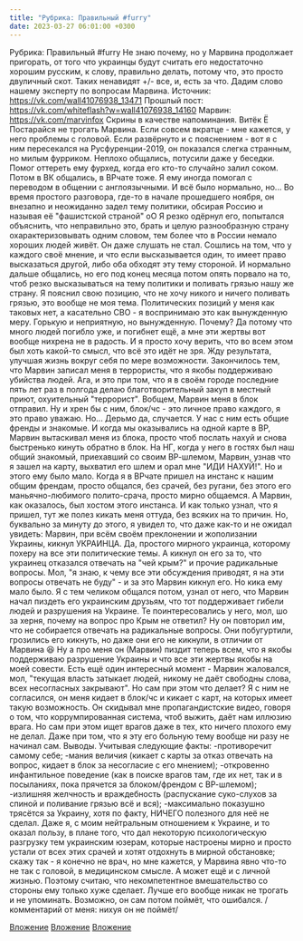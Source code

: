 ```yaml
---
title: "Рубрика: Правильный #furry"
date: 2023-03-27 06:01:00 +0300
---
```


Рубрика: Правильный #furry
Не знаю почему, но у Марвина продолжает пригорать, от того что украинцы будут считать его недостаточно хорошим русским, к слову, правильно делать, потому что, это просто двуличный скот. Таких ненавидят +/- все, и, есть за что.
Дадим слово нашему эксперту по вопросам Марвина.
Источник: https://vk.com/wall41076938_13471
Прошлый пост: https://vk.com/whiteflash?w=wall41076938_14160
Марвин: https://vk.com/marvinfox
Скрины в качестве напоминания.
Витёк Ё
Постарайся не трогать Марвина. Если совсем вкратце - мне кажется, у него проблемы с головой.
Если развёрнуто и с пояснением - вот я с ним пересекался на Русфуренции-2019, он показался слегка странным, но милым фурриком. Неплохо общались, потусили даже у беседки. Помог оттереть ему фурхед, когда его кто-то случайно залил соком. Потом в ВК общались, в ВРчате тоже. Я ему иногда помогал с переводом в общении с англоязычными. И всё было нормально, но... Во время простого разговора, где-то в начале прошедшего ноября, он внезапно и неожиданно задел тему политики, обсирая Россию и называя её "фашистской страной" оО Я резко одёрнул его, попытался объяснить, что неправильно это, брать и целую разнообразную страну охарактеризовывать одним словом, тем более что в России немало хороших людей живёт. Он даже слушать не стал. Сошлись на том, что у каждого своё мнение, и что если высказывается один, то имеет право высказаться другой, либо оба обходят эту тему стороной. И нормально дальше общались, но его под конец месяца потом опять порвало на то, чтоб резко высказываться на тему политики и поливать грязью нашу же страну.
Я пояснил свою позицию, что не хочу никого и ничего поливать грязью, это вообще не моя тема. Политических позиций у меня как таковых нет, а касательно СВО - я воспринимаю это как вынужденную меру. Горькую и неприятную, но вынужденную. Почему? Да потому что много людей погибло уже, и погибнет ещё, а мне эти жертвы вот вообще нихрена не в радость. И я просто хочу верить, что во всем этом был хоть какой-то смысл, что всё это идёт не зря. Жду результата, улучшая жизнь вокруг себя по мере возможности.
Закончилось тем, что Марвин записал меня в террористы, что я якобы поддерживаю убийства людей. Ага, и это при том, что я в своём городе последние пять лет раз в полгода делаю благотворительный закуп в местный приют, охуительный "террорист". Вобщем, Марвин меня в блок отправил. Ну и хрен бы с ним, блок/чс - это личное право каждого, я это право уважаю. Но... Дерьмо да, случается. У нас с ним есть общие френды и знакомые. И когда мы оказывались на одной карте в ВР, Марвин вытаскивал меня из блока, просто чтоб послать нахуй и снова быстренько кинуть обратно в блок.
На НГ, когда у него в гостях был наш общий знакомый, приехавший со своим ВР-шлемом, Марвин, узнав что я зашел на карту, выхватил его шлем и орал мне "ИДИ НАХУЙ!". Но и этого ему было мало. Когда я в ВРчате пришел на инстанс к нашим общим френдам, просто общался, без срачей, без ругани, без этого его маньячно-любимого полито-срача, просто мирно общаемся. А Марвин, как оказалось, был хостом этого инстанса. И как только узнал, что я пришел, тут же полез кикать меня оттуда, без всяких на то причин.
Но, буквально за минуту до этого, я увидел то, что даже как-то и не ожидал увидеть: Марвин, при всём своём преклонении и жополизании Украины, кикнул УКРАИНЦА. Да, простого мирного украинца, которому похеру на все эти политические темы. А кикнул он его за то, что украинец отказался отвечать на "чей крым?" и прочие радикальные вопросы. Мол, "я знаю, к чему все эти обсуждения приводят, я на эти вопросы отвечать не буду" - и за это Марвин кикнул его.
Но кика ему мало было. Я с тем челиком общался потом, узнал от него, что Марвин начал пиздеть его украинским друзьям, что тот поддерживает гибели людей и разрушения на Украине. Те поинтересовались у него, мол, шо за херня, почему на вопрос про Крым не ответил? Ну он повторил им, что не собирается отвечать на радикальные вопросы. Они побугуртили, грозились его кикнуть, но даже они его не кикнули, в отличии от Марвина 😆
Ну а про меня он (Марвин) пиздит теперь всем, что я якобы поддерживаю разрушение Украины и что все эти жертвы якобы на моей совести.
Есть ещё один интересный момент - Марвин жаловался, мол, "текущая власть затыкает людей, никому не даёт свободны слова, всех несогласных закрывают". Но сам при этом что делает? Я с ним не согласился, он меня кидает в блок/чс и кикает с карт, на которых имеет такую возможность.
Он скидывал мне пропагандистские видео, говоря о том, что коррумпированная система, чтоб выжить, даёт нам иллюзию врага. Но сам при этом ищет врагов даже в тех, кто ничего плохого ему не делал. Даже при том, что я эту его больную тему вообще ни разу не начинал сам.
Выводы.
Учитывая следующие факты:
-противоречит самому себе;
-мания величия (кикает с карты за отказ отвечать на вопрос, кидает в блок за несогласие с его мнением);
-откровенно инфантильное поведение (как в поиске врагов там, где их нет, так и в посыланиях, пока прячется за блоком/френдом с ВР-шлемом);
-излишняя желчность и враждебность (распускание суко-слухов за спиной и поливание грязью всё и вся);
-максимально показушно трясётся за Украину, хотя по факту, НИЧЕГО полезного для неё не сделал. Даже я, с моим нейтральным отношением к Украине, и то оказал пользу, в плане того, что дал некоторую психологическую разгрузку тем украинским юзерам, которые настроены мирно и просто устали от всех этих срачей и хотят отдохнуть в мирной обстановке;
скажу так - я конечно не врач, но мне кажется, у Марвина явно что-то не так с головой, в медицинском смысле. А может ещё и с личной жизнью. Поэтому считаю, что некомпетентное вмешательство со стороны ему только хуже сделает. Лучше его вообще никак не трогать и не упоминать. Возможно, он сам потом поймёт, что ошибался.
/комментарий от меня: нихуя он не поймёт/


[Вложение](/assets/vk_photos/4/Dbdv9kCsBYY.jpg)
[Вложение](/assets/vk_photos/4/yMRLMthmvUM.jpg)
[Вложение](/assets/vk_photos/3/Tj-21L7Hz4w.jpg)
